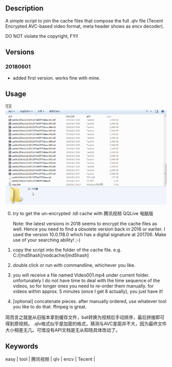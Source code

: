 ## Description

A simple script to join the cache files that compose the full .qlv file (Tecent Encrypted AVC-based video format, meta header shows as encv decoder).

DO NOT violate the copyright, FYI!

## Versions

### 20180601

- added first version. works fine with mine.

## Usage

![](![cover](https://raw.githubusercontent.com/yo1995/trickyscripts/master/qlv_joiner_cmd/exemple.gif)

0. try to get the un-encrypted .tdl cache with 腾讯视频 QQLive 电脑版

	Note: the latest versions in 2018 seems to encrypt the cache files as well. Hence you need to find a obsolete version back in 2016 or earlier. I used the version 10.0.118.0 which has a digital signature at 201706. Make use of your searching ability! ;-)

1. copy the script into the folder of the cache file. e.g. C:/[md5hash]/vodcache/[md5hash]

2. double click or run with commandline, whichever you like.

3. you will receive a file named Video001.mp4 under current folder. unfortunately I do not have time to deal with the time sequence of the videos, so for longer ones you need to re-order them manually. for videos within approx. 5 minutes (once I get 8 actually), you just have it!

4. [optional] concatenate pieces. after manually ordered, use whatever tool you like to do that. ffmpeg is great.

简而言之就是从旧版本拿到缓存文件，bat转换为视频后手动排序，最后拼接即可得到原视频。
.qlv格式似乎是加密的格式，猜测与AVC差距并不大，因为最终文件大小相差无几。可惜没有API文档是无从知晓具体改动了。

## Keywords

easy | tool | 腾讯视频 | qlv | encv | Tecent | 
